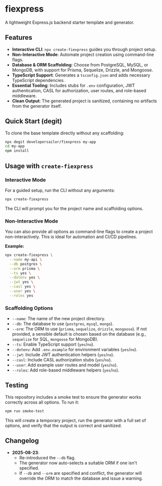 # fiexpress

A lightweight Express.js backend starter template and generator.

## Features

- **Interactive CLI**: `npx create-fiexpress` guides you through project setup.
- **Non-Interactive Mode**: Automate project creation using command-line flags.
- **Database & ORM Scaffolding**: Choose from PostgreSQL, MySQL, or MongoDB, with support for Prisma, Sequelize, Drizzle, and Mongoose.
- **TypeScript Support**: Generates a `tsconfig.json` and adds necessary TypeScript dependencies.
- **Essential Tooling**: Includes stubs for `.env` configuration, JWT authentication, CASL for authorization, user routes, and role-based middleware.
- **Clean Output**: The generated project is sanitized, containing no artifacts from the generator itself.

## Quick Start (degit)

To clone the base template directly without any scaffolding:

```bash
npx degit developersailor/fiexpress my-app
cd my-app
npm install
```

## Usage with `create-fiexpress`

### Interactive Mode

For a guided setup, run the CLI without any arguments:

```bash
npx create-fiexpress
```

The CLI will prompt you for the project name and scaffolding options.

### Non-Interactive Mode

You can also provide all options as command-line flags to create a project non-interactively. This is ideal for automation and CI/CD pipelines.

**Example:**

```bash
npx create-fiexpress \
  --name my-api \
  --db postgres \
  --orm prisma \
  --ts yes \
  --dotenv yes \
  --jwt yes \
  --casl yes \
  --user yes \
  --roles yes
```

### Scaffolding Options

- `--name`: The name of the new project directory.
- `--db`: The database to use (`postgres`, `mysql`, `mongo`).
- `--orm`: The ORM to use (`prisma`, `sequelize`, `drizzle`, `mongoose`). If not provided, a sensible default is chosen based on the database (e.g., `sequelize` for SQL, `mongoose` for MongoDB).
- `--ts`: Enable TypeScript support (`yes`/`no`).
- `--dotenv`: Add `.env.example` for environment variables (`yes`/`no`).
- `--jwt`: Include JWT authentication helpers (`yes`/`no`).
- `--casl`: Include CASL authorization stubs (`yes`/`no`).
- `--user`: Add example user routes and model (`yes`/`no`).
- `--roles`: Add role-based middleware helpers (`yes`/`no`).

## Testing

This repository includes a smoke test to ensure the generator works correctly across all options. To run it:

```bash
npm run smoke-test
```

This will create a temporary project, run the generator with a full set of options, and verify that the output is correct and sanitized.

## Changelog

- **2025-08-23**:
  - Re-introduced the `--db` flag.
  - The generator now auto-selects a suitable ORM if one isn't specified.
  - If `--db` and `--orm` are specified and conflict, the generator will override the ORM to match the database and issue a warning.
